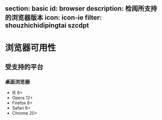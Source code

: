 ﻿section: basic
id: browser
description: 检阅所支持的浏览器版本
icon: icon-ie
filter: shouzhichidipingtai szcdpt
---

# 浏览器可用性

## 受支持的平台

### 桌面浏览器

*   IE 6+
*   Opera 12+
*   Firefox 8+
*   Safari 6+
*   Chrome 20+

